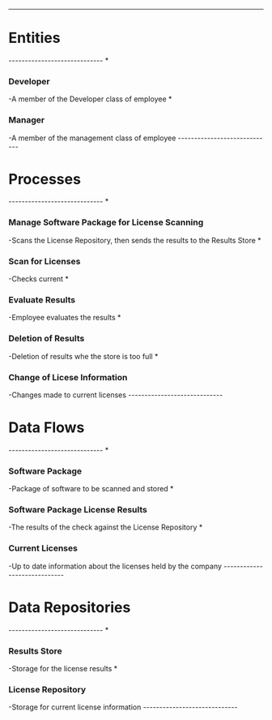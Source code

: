 -----------------------------

<h1>Entities</h1>
-----------------------------
*<h3>Developer</h3>-A member of the Developer class of employee 
*<h3>Manager</h3>-A member of the management class of employee
-----------------------------

<h1>Processes</h1>
-----------------------------
*<h3>Manage Software Package for License Scanning</h3>-Scans the License Repository, then sends the results to the Results Store
*<h3>Scan for Licenses</h3>-Checks current 
*<h3>Evaluate Results</h3>-Employee evaluates the results 
*<h3>Deletion of Results</h3>-Deletion of results whe the store is too full
*<h3>Change of Licese Information</h3>-Changes made to current licenses
-----------------------------

<h1>Data Flows</h1>
-----------------------------
*<h3>Software Package</h3>-Package of software to be scanned and stored
*<h3>Software Package License Results</h3>-The results of the check against the License Repository
*<h3>Current Licenses</h3>-Up to date information about the licenses held by the company
-----------------------------

<h1>Data Repositories</h1>
-----------------------------
*<h3>Results Store</h3>-Storage for the license results
*<h3>License Repository</h3>-Storage for current license information
-----------------------------
